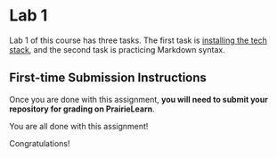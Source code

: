 # Lab 1

Lab 1 of this course has three tasks.
The first task is [installing the tech stack](https://firas.moosvi.com/courses/cosc122/2022_WT1/class/setup/general_install.html), and the second task is practicing Markdown syntax.

## First-time Submission Instructions

Once you are done with this assignment, **you will need to submit your repository for grading on PrairieLearn**.

You are all done with this assignment!

Congratulations!